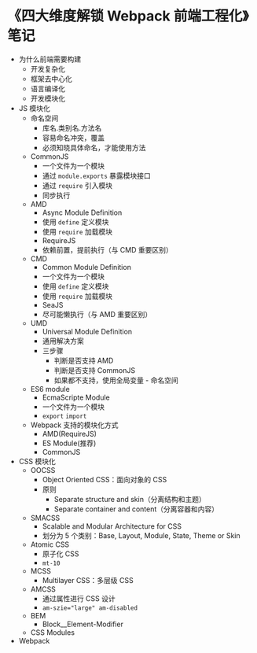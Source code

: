 # 《四大维度解锁 Webpack 前端工程化》笔记

- 为什么前端需要构建
    + 开发复杂化
    + 框架去中心化
    + 语言编译化
    + 开发模块化
- JS 模块化
    + 命名空间
        * 库名.类别名.方法名
        * 容易命名冲突，覆盖
        * 必须知晓具体命名，才能使用方法
    + CommonJS
        * 一个文件为一个模块
        * 通过 `module.exports` 暴露模块接口
        * 通过 `require` 引入模块
        * 同步执行
    + AMD
        * Async Module Definition
        * 使用 `define` 定义模块
        * 使用 `require` 加载模块
        * RequireJS
        * 依赖前置，提前执行（与 CMD 重要区别）
    + CMD
        * Common Module Definition
        * 一个文件为一个模块
        * 使用 `define` 定义模块
        * 使用 `require` 加载模块
        * SeaJS
        * 尽可能懒执行（与 AMD 重要区别）
    + UMD
        * Universal Module Definition
        * 通用解决方案
        * 三步骤
            - 判断是否支持 AMD
            - 判断是否支持 CommonJS
            - 如果都不支持，使用全局变量 - 命名空间
    + ES6 module
        * EcmaScripte Module
        * 一个文件为一个模块
        * `export` `import`
    + Webpack 支持的模块化方式
        * AMD(RequireJS)
        * ES Module(推荐)
        * CommonJS
- CSS 模块化
    + OOCSS
        * Object Oriented CSS：面向对象的 CSS 
        * 原则
            - Separate structure and skin（分离结构和主题）
            - Separate container and content（分离容器和内容）
    + SMACSS
        * Scalable and Modular Architecture for CSS
        * 划分为 5 个类别：Base, Layout, Module, State, Theme or Skin
    + Atomic CSS
        * 原子化 CSS
        * `mt-10`
    + MCSS
        * Multilayer CSS：多层级 CSS
    + AMCSS
        * 通过属性进行 CSS 设计
        * `am-szie="large" am-disabled`
    + BEM
        * Block__Element-Modifier
    + CSS Modules
- Webpack